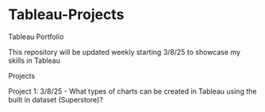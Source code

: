 # Tableau-Projects
Tableau Portfolio

This repository will be updated weekly starting 3/8/25 to showcase my skills in Tableau 

Projects 

Project 1: 3/8/25 - What types of charts can be created in Tableau using the built in dataset (Superstore)? 


